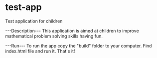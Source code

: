 # test-app
Test application for children

---Description---
This application is aimed at children to improve mathematical problem solving skills having fun.


---Run---
To run the app copy the "build" folder to your computer. Find index.html file and run it.
That's it!
